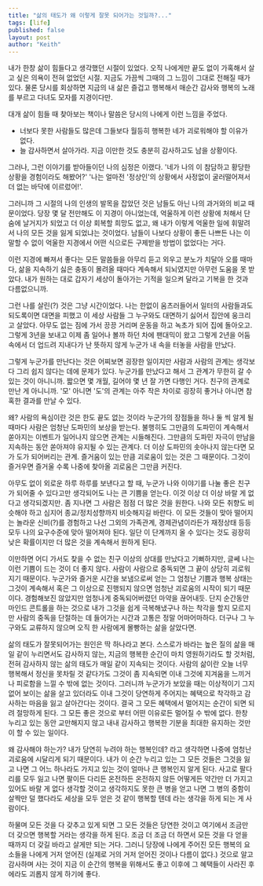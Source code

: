 ```yaml
---
title: "삶의 태도가 왜 이렇게 잘못 되어가는 것일까?..."
tags: [life]
published: false
layout: post
author: "Keith"
---
```


내가 한창 삶이 힘들다고 생각했던 시절이 있었다. 오직 나에게만 끝도 없이 가혹해서 살고 싶은 의욕이 전혀 없었던 시절. 지금도 가끔씩 그때의 그 느낌이 그대로 전해질 때가 있다. 물론 당시를 회상하면 지금의 내 삶은 즐겁고 행복해서 매순간 감사와 행복의 노래를 부르고 다녀도 모자를 지경이다만.

대개 삶이 힘들 때 찾아보는 책이나 말씀은 당시의 나에게 이런 느낌을 주었다. 

- 너보다 못한 사람들도 많은데 그들보다 월등히 행복한 네가 괴로워해야 할 이유가 없다.
- 늘 감사하면서 살아가라. 지금 이만한 것도 충분히 감사하고도 남을 상황이다.

그러나, 그런 이야기를 받아들이던 나의 심정은 이랬다. '네가 나의 이 참담하고 황당한 상황을 경험이라도 해봤어?' '나는 얼마전 '정상인'의 상황에서 사정없이 굴러떨어져서 더 없는 바닥에 이르렀어!'.

그러니까 그 시절의 나의 인생의 발목을 잡았던 것은 남들도 아닌 나의 과거와의 비교 때문이었다. 당장 몇 달 전만해도 이 지경이 아니었는데, 억울하게 이런 상황에 처해서 단숨에 날거지가 되었고 더 이상 회복할 희망도 없고, 왜 내가 이렇게 억울한 일에 휘말려서 나의 모든 것을 잃게 되었냐는 것이었다. 남들이 나보다 상황이 좋든 나쁘든 나는 이 말할 수 없이 억울한 지경에서 어떤 식으로든 구제받을 방법이 없었다는 거다.

이런 지경에 빠져서 좋다는 모든 말씀들을 아무리 듣고 외우고 분노가 치달아 오를 때마다, 삶을 지속하기 싫은 충동이 몰려올 때마다 계속해서 되뇌였지만 아무런 도움을 못 받았다. 내가 원하는 대로 갑자기 세상이 돌아가는 기적을 일으켜 달라고 기복을 한 것과 다름없으니까. 

그런 나를 살린(?) 것은 그냥 시간이었다. 나는 한없이 움츠러들어서 일터의 사람들과도 되도록이면 대면을 피했고 이 세상 사람들 그 누구와도 대면하기 싫어서 집안에 웅크리고 살았다. 아무도 없는 짐에 가서 끙끙 거리며 운동을 하고 녹초가 되어 집에 돌아오고. 그렇게 3년을 보내고 이제 좀 일어나 볼까 하던 차에 팬대믹이 왔고 그렇게 2년을 어둠속에서 더 업드려 지내다가 난 뜻하지 않게 누군가 내 속을 터놓을 사람을 만났다.

그렇게 누군가를 만난다는 것은 어찌보면 굉장한 일이지만 사람과 사람의 관계는 생각보다 그리 쉽지 않다는 데에 문제가 있다. 누군가를 만났다고 해서 그 관계가 무한히 갈 수 있는 것이 아니니까. 짧으면 몇 개월, 길어야 몇 년 잘 가면 다행인 거다. 친구의 관계로 만난 게 아니니까. '모' 아니면 '도'의 관계는 아주 작은 차이로 굉장히 좋거나 아니면 참혹한 결과를 만날 수 있다. 

왜? 사람의 욕심이란 것은 한도 끝도 없는 것이라 누군가의 장점들을 하나 둘 씩 알게 될 때마다 사람은 엄청난 도파민의 보상을 받는다. 불행히도 그만큼의 도파민이 계속해서 쏟아지는 이벤트가 일어나지 않으면 관계는 시들해진다. 그만큼의 도파민 자극이 만남을 지속하는 동안 쏟아져야 유지될 수 있는 관계다. 더 이상 도파민의 솟아나지 않는다면 모가 도가 되어버리는 관계. 즐거움이 있는 만큼 괴로움이 있는 것은 그 때문이다. 그것이 즐거우면 즐거울 수록 나중에 찾아올 괴로움은 그만큼 커진다. 

아무도 없이 외로운 하루 하루를 보낸다고 할 때, 누군가 나와 이야기를 나눌 좋은 친구가 되어줄 수 있다고만 생각되어도 나는 큰 기쁨을 얻는다. 이것 이상 더 이상 바랄 게 없다고 생각되겠지만. 좀 지나면 그 사람은 점점 더 많은 것을 원한다. 나와 모든 취향도 비슷해야 하고 심지어 종교/정치성향까지 비슷해지길 바란다. 이 모든 것들이 맞아 떨어지는 놀라운 신비(?)를 경험하고 나선 그외의 가족관계, 경제관념이라든가 재정상태 등등 모두 나의 요구수준에 맞아 떨어져야 된다. 일단 이 단계까지 올 수 있다는 것도 굉장히 낮은 확률이지만 더 많은 것을 계속해서 원하게 된다.

이만하면 어디 가서도 찾을 수 없는 친구 이상의 상대를 만났다고 기뻐하지만, 글쎄 나는 이런 기쁨이 드는 것이 더 좋지 않다. 사람이 사람으로 중독되면 그 끝이 상당히 괴로워지기 때문이다. 누군가와 즐거운 시간을 보냄으로써 얻는 그 엄청난 기쁨과 행복 상태는 그것이 계속해서 혹은 그 이상으로 진행되지 않으면 엄청난 괴로움의 시작이 되기 때문이다. 경험해보진 않았지만 엄청나게 중독되어버렸던 마약을 끊어내듯. 단지 순간동안 마인드 콘트롤을 하는 것으로 내가 그것을 쉽게 극복해냈구나 하는 착각을 할지 모르지만 사람의 중독을 단절하는 데 들어가는 시간과 고통은 정말 어마어마하다. 더구나 그 누구와도 교류하지 않으며 오직 한 사람에게 몰빵하는 삶을 살았다면.

삶의 태도가 잘못되어가는 원인은 딱 하나라고 본다. 스스로가 바라는 높은 질의 삶을 매일 같이 누리면서도 감사하지 않는, 지금의 행복한 순간이 마치 영원하기라도 할 것처럼, 전혀 감사하지 않는 삶의 태도가 매일 같이 지속되는 것이다. 사람의 삶이란 오늘 너무 행복해서 정신을 못차릴 것 같다가도 그것이 좀 지속되면 이내 그것에 지겨움을 느끼거나 피로함을 느낄 수 밖에 없는 것이다. 그러니까 누군가가 보았을 때는 이상적이기 그지없어 보이는 삶을 살고 있더라도 이내 그것이 당연하게 주어지는 혜택으로 착각하고 감사하는 마음을 잃고 살아간다는 것이다. 결국 그 모든 혜택에서 멀어지는 순간이 되면 되려 절망하게 된다. 그 모든 좋은 것으로 부터 어떤 이유로든 멀어질 수 밖에 없다. 한창 누리고 있는 동안 교만해지지 않고 내내 감사하고 행복한 기분을 최대한 유지하는 것만이 할 수 있는 일이다.

왜 감사해야 하는가? 내가 당연히 누려야 하는 행복인데? 라고 생각하면 나중에 엄청난 괴로움에 시달리게 되기 때문이다. 내가 이 순간 누리고 있는 그 모든 것들은 그것을 잃고 나면 그 어느 하나라도 가지고 있는 것이 얼마나 큰 행복인지 알게 된다. 사고로 팔다리를 모두 잃고 나면 팔이든 다리든 온전하든 온전하지 않든 어떻게든 약간만 더 가지고 있어도 바랄 게 없다 생각할 것이고 생각하지도 못한 큰 병을 얻고 나면 그 병의 중함이 살짝만 덜 했다라도 세상을 모두 얻은 것 같이 행복할 텐데 라는 생각을 하게 되는 게 사람이다.

하물며 모든 것을 다 갖추고 있게 되면 그 모든 것들은 당연한 것이고 여기에서 조금만 더 갖으면 행복할 거라는 생각을 하게 된다. 조금 더 조금 더 하면서 모든 것을 다 얻을 때까지 더 갖길 바라고 살게만 되는 거다. 그러니 당장에 나에게 주어진 모든 행복의 요소들을 나에게 거저 얻어진 (실제로 거의 거저 얻어진 것이나 다름이 없다.) 것으로 알고 감사하며 사는 것이 지금 이 순간의 행복을 위해서도 좋고 이후에 그 혜택들이 사라진 후에라도 괴롭지 않게 하기에 좋다. 
